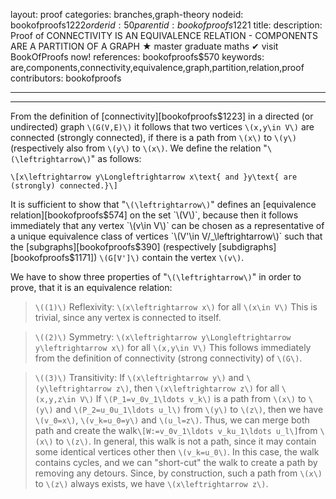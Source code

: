 layout: proof
categories: branches,graph-theory
nodeid: bookofproofs$1222
orderid: 50
parentid: bookofproofs$1221
title: 
description:  Proof of CONNECTIVITY IS AN EQUIVALENCE RELATION - COMPONENTS ARE A PARTITION OF A GRAPH &#9733; master graduate maths &#10004; visit BookOfProofs now!
references: bookofproofs$570
keywords: are,components,connectivity,equivalence,graph,partition,relation,proof
contributors: bookofproofs

---


---

From the definition of [connectivity][bookofproofs$1223] in a directed (or undirected) graph `\(G(V,E)\)` it follows that two vertices `\(x,y\in V\)` are connected (strongly connected), if there is a path from `\(x\)` to `\(y\)` (respectively also from `\(y\)` to `\(x\)`. We define the relation "`\(\leftrightarrow\)`" as follows:

`\[x\leftrightarrow y\Longleftrightarrow x\text{ and }y\text{ are (strongly) connected.}\]`

It is sufficient to show that "`\(\leftrightarrow\)`"  defines an [equivalence relation][bookofproofs$574] on the set `\(V\)`, because then it follows immediately that any vertex `\(v\in V\)` can be chosen as a representative of a unique equivalence class of vertices `\(V'\in V/_\leftrightarrow\)` such that the [subgraphs][bookofproofs$390] (respectively [subdigraphs][bookofproofs$1171]) `\(G[V']\)` contain the vertex `\(v\)`.

We have to show three properties of "`\(\leftrightarrow\)`" in order to prove, that it is an equivalence relation:

> `\((1)\)` Reflexivity: `\(x\leftrightarrow x\)` for all `\(x\in V\)`
This is trivial, since any vertex is connected to itself.

> `\((2)\)` Symmetry: `\(x\leftrightarrow y\Longleftrightarrow y\leftrightarrow x\)` for all `\(x,y\in V\)`
This follows immediately from the definition of connectivity (strong connectivity) of `\(G\)`.

> `\((3)\)` Transitivity: If `\(x\leftrightarrow y\)` and `\(y\leftrightarrow z\)`, then `\(x\leftrightarrow z\)` for all `\(x,y,z\in V\)`
If `\(P_1=v_0v_1\ldots v_k\)` is a path from `\(x\)` to `\(y\)` and `\(P_2=u_0u_1\ldots u_l\)` from `\(y\)` to `\(z\)`, then we have `\(v_0=x\)`, `\(v_k=u_0=y\)` and `\(u_l=z\)`. Thus, we can merge both path and create the walk`\[W:=v_0v_1\ldots v_ku_1\ldots u_l\]`from `\(x\)` to `\(z\)`. In general, this walk is not a path, since it may contain some identical vertices other then `\(v_k=u_0\)`. In this case, the walk contains cycles, and we can "short-cut" the walk to create a path by removing any detours. Since, by construction, such a path from `\(x\)` to `\(z\)` always exists, we have `\(x\leftrightarrow z\)`.
